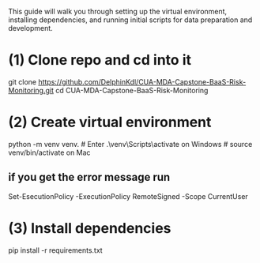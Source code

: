 This guide will walk you through setting up the virtual environment, installing dependencies, and running initial scripts for data preparation and development.


# (1) Clone repo and cd into it
git clone https://github.com/DelphinKdl/CUA-MDA-Capstone-BaaS-Risk-Monitoring.git
cd CUA-MDA-Capstone-BaaS-Risk-Monitoring

# (2) Create virtual environment
python -m venv venv.   # Enter
.\venv\Scripts\activate on Windows # source venv/bin/activate  on Mac


## if you get the error message run
Set-EsecutionPolicy -ExecutionPolicy RemoteSigned -Scope CurrentUser

# (3) Install dependencies
pip install -r requirements.txt


